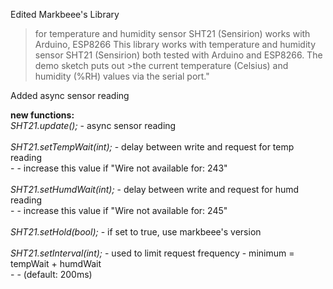 Edited Markbeee's Library 
>for temperature and humidity sensor SHT21 (Sensirion) works with Arduino, ESP8266
>This library works with temperature and humidity sensor SHT21 (Sensirion) both tested with Arduino and ESP8266. The demo sketch puts out >the current temperature (Celsius) and humidity (%RH) values via the serial port."


Added async sensor reading

__new functions:__<br />
  _SHT21.update();_  - async sensor reading<br />
<br />
  _SHT21.setTempWait(int);_    - delay between write and request for temp reading<br />
      - - increase this value if "Wire not available for: 243"<br />
      <br />
  _SHT21.setHumdWait(int);_    - delay between write and request for humd reading<br />
      - - increase this value if "Wire not available for: 245"<br />
      <br />
  _SHT21.setHold(bool);_       - if set to true, use markbeee's version<br />
  <br />
  _SHT21.setInterval(int);_    - used to limit request frequency - minimum = tempWait + humdWait<br />
      - - (default: 200ms)<br />
